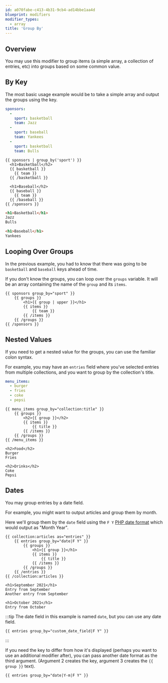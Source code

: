 ```yaml
---
id: a070fabe-c413-4b31-9cb4-ad14bbe1aa4d
blueprint: modifiers
modifier_types:
  - array
title: 'Group By'
---
```

## Overview

You may use this modifier to group items (a simple array, a collection of entries, etc) into groups
based on some common value.

## By Key

The most basic usage example would be to take a simple array and output the groups using the key.

```yaml
sponsors:
  -
    sport: basketball
    team: Jazz
  -
    sport: baseball
    team: Yankees
  -
    sport: basketball
    team: Bulls
```

```
{{ sponsors | group_by('sport') }}
  <h1>Basketball</h2>
  {{ basketball }}
    {{ team }}
  {{ /basketball }}

  <h1>Baseball</h2>
  {{ baseball }}
    {{ team }}
  {{ /baseball }}
{{ /sponsors }}
```

```html
<h1>Basketball</h1>
Jazz
Bulls

<h1>Baseball</h1>
Yankees
```

## Looping Over Groups
In the previous example, you had to know that there was going to be `basketball` and `baseball` keys ahead of time.

If you don't know the groups, you can loop over the `groups` variable.
It will be an array containing the name of the `group` and its `items`.

```
{{ sponsors group_by="sport" }}
    {{ groups }}
        <h1>{{ group | upper }}</h1>
        {{ items }}
            {{ team }}
        {{ /items }}
    {{ /groups }}
{{ /sponsors }}
```

## Nested Values
If you need to get a nested value for the groups, you can use the familiar colon syntax.

For example, you may have an `entries` field where you've selected entries from multiple collections, and you want to group by the collection's title.

```yaml
menu_items:
  - burger
  - fries
  - coke
  - pepsi
```
```
{{ menu_items group_by="collection:title" }}
    {{ groups }}
        <h2>{{ group }}</h2>
        {{ items }}
            {{ title }}
        {{ /items }}
    {{ /groups }}
{{ /menu_items }}
```
```
<h2>Food</h2>
Burger
Fries

<h2>Drinks</h2>
Coke
Pepsi
```

## Dates

You may group entries by a date field.

For example, you might want to output articles and group them by month.

Here we'll group them by the `date` field using the `F Y` [PHP date format](https://www.php.net/manual/en/datetime.format.php) which
would output as "Month Year".

```
{{ collection:articles as="entries" }}
    {{ entries group_by="date|F Y" }}
        {{ groups }}
            <h1>{{ group }}</h1>
            {{ items }}
                {{ title }}
            {{ /items }}
        {{ /groups }}
    {{ /entries }}
{{ /collection:articles }}
```

```
<h1>September 2021</h1>
Entry from September
Another entry from September

<h1>October 2021</h1>
Entry from October
```

:::tip
The date field in this example is named `date`, but you can use any date field.

```
{{ entries group_by="custom_date_field|F Y" }}
```
:::

If you need the key to differ from how it's displayed (perhaps you want to use an additional modifier after), you can pass another date format as the
third argument. (Argument 2 creates the key, argument 3 creates the `{{ group }}` text).

```
{{ entries group_by="date|Y-m|F Y" }}
```
